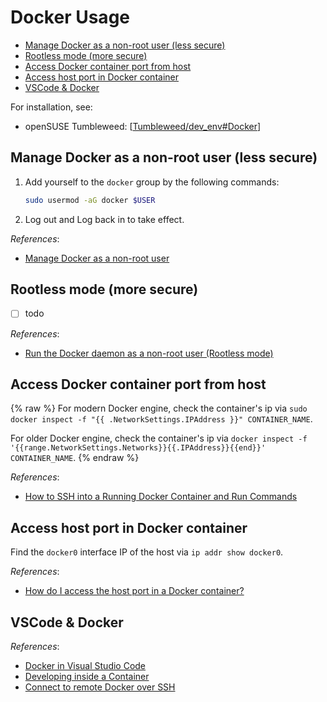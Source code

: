 # Docker Usage

- [Manage Docker as a non-root user (less secure)](#manage-docker-as-a-non-root-user-less-secure)
- [Rootless mode (more secure)](#rootless-mode-more-secure)
- [Access Docker container port from host](#access-docker-container-port-from-host)
- [Access host port in Docker container](#access-host-port-in-docker-container)
- [VSCode \& Docker](#vscode--docker)

For installation, see:

- openSUSE Tumbleweed: [[Tumbleweed/dev_env#Docker]]

## Manage Docker as a non-root user (less secure)

1. Add yourself to the `docker` group by the following commands:

   ```bash
   sudo usermod -aG docker $USER
   ```

2. Log out and Log back in to take effect.

*References*:

- [Manage Docker as a non-root user](https://docs.docker.com/engine/install/linux-postinstall/#manage-docker-as-a-non-root-user)

## Rootless mode (more secure)

- [ ] todo

*References*:

- [Run the Docker daemon as a non-root user (Rootless mode)](https://docs.docker.com/engine/security/rootless/)

## Access Docker container port from host

{% raw %}
For modern Docker engine, check the container's ip via `sudo docker inspect -f "{{ .NetworkSettings.IPAddress }}" CONTAINER_NAME`.

For older Docker engine, check the container's ip via `docker inspect -f '{{range.NetworkSettings.Networks}}{{.IPAddress}}{{end}}' CONTAINER_NAME`.
{% endraw %}

*References*:

- [How to SSH into a Running Docker Container and Run Commands](https://phoenixnap.com/kb/how-to-ssh-into-docker-container)

## Access host port in Docker container

Find the `docker0` interface IP of the host via `ip addr show docker0`.

*References*:

- [How do I access the host port in a Docker container?](https://bright-softwares.com/blog/en/docker/how-do-i-access-the-host-port-in-a-docker-container#step-2-get-the-containers-ip)

## VSCode & Docker

*References*:

- [Docker in Visual Studio Code](https://code.visualstudio.com/docs/containers/overview)
- [Developing inside a Container](https://code.visualstudio.com/docs/devcontainers/containers)
- [Connect to remote Docker over SSH](https://code.visualstudio.com/docs/containers/ssh)

[//begin]: # "Autogenerated link references for markdown compatibility"
[Tumbleweed/dev_env#Docker]: ../openSUSE/Tumbleweed/dev_env.md "OpenSUSE Tumbleweed Development Environment"
[//end]: # "Autogenerated link references"
